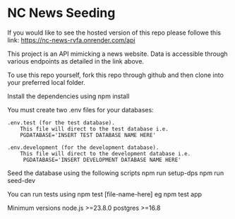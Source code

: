 # NC News Seeding

If you would like to see the hosted version of this repo please followe this link:
    https://nc-news-rvfa.onrender.com/api

This project is an API mimicking a news website. Data is accessible through various endpoints as detailed in the link above. 

To use this repo yourself, fork this repo through github and then clone into your preferred local folder.

Install the dependencies using
    npm install

You must create two .env files for your databases:

    .env.test (for the test database).
        This file will direct to the test database i.e.
        PGDATABASE='INSERT TEST DATABASE NAME HERE'
        
    .env.development (for the development database).
        This file will direct to the development database i.e.
         PGDATABASE='INSERT DEVELOPMENT DATABASE NAME HERE'    

Seed the database using the following scripts
    npm run setup-dps
    npm run seed-dev

You can run tests using 
    npm test [file-name-here]
    eg
    npm test app

Minimum versions
node.js >=23.8.0
postgres >=16.8


